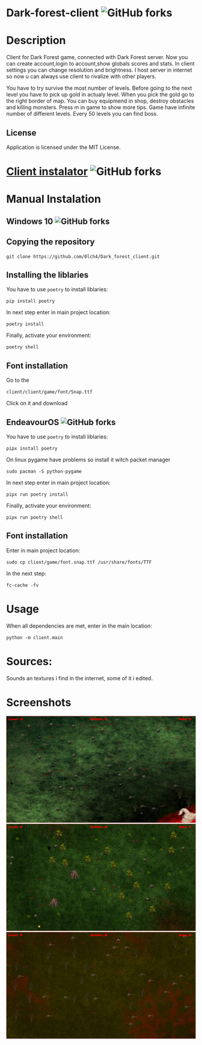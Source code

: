 # Dark-forest-client ![GitHub forks](https://img.shields.io/badge/Version-1.4.2-red)

# Description

Client for Dark Forest game, connected with Dark Forest server. Now you can create account,login to account,show globals scores and stats. In client settings you can change resolution and brightness. I host server in internet so now u can always use client to rivalize with other players.

You have to try survive the most number of levels. Before going to the next level you have to pick up gold in actualy level. When you pick the gold go to the right border of map. You can buy equipmend in shop, destroy obstacles and killing monsters. Press m in game to show more tips. Game have infinite number of different levels. Every 50 levels you can find boss.

## License

Application is licensed under the MIT License.

# [Client instalator](https://drive.google.com/drive/folders/1VaAz0Dw-3dUOMgjF_Wv8NaGZLofEAw8w?usp=sharing) ![GitHub forks](https://img.shields.io/badge/Windows-0078D6?style=for-the-badge&logo=windows&logoColor=white)

# Manual Instalation

## Windows 10 ![GitHub forks](https://img.shields.io/badge/Windows-0078D6?style=for-the-badge&logo=windows&logoColor=white)


## Copying the repository

```
git clone https://github.com/0lch4/Dark_forest_client.git
```

## Installing the liblaries

You have to use `poetry` to install liblaries:

```
pip install poetry
```

In next step enter in main project location:

```
poetry install
```

Finally, activate your environment:

```
poetry shell
```

## Font installation

Go to the 
```
client/client/game/font/Snap.ttf
``` 
Click on it and download

## EndeavourOS ![GitHub forks](https://img.shields.io/badge/Linux-FCC624?style=for-the-badge&logo=linux&logoColor=black)

You have to use `poetry` to install liblaries:

```
pipx install poetry
```

On linux pygame have problems so install it witch packet manager

```
sudo pacman -S python-pygame
```

In next step enter in main project location:

```
pipx run poetry install
```

Finally, activate your environment:

```
pipx run poetry shell
```

## Font installation

Enter in main project location:

```
sudo cp client/game/font.snap.ttf /usr/share/fonts/TTF
``` 
In the next step:

```
fc-cache -fv

```

# Usage

When all dependencies are met, enter in the main location:

```
python -m client.main
```
# Sources:
Sounds an textures i find in the internet, some of it i edited.

# Screenshots

![screen1](screenshots/dark_forest_screen1.png)
![screen2](screenshots/dark_forest_screen2.png)
![screen3](screenshots/dark_forest_screen3.png)

